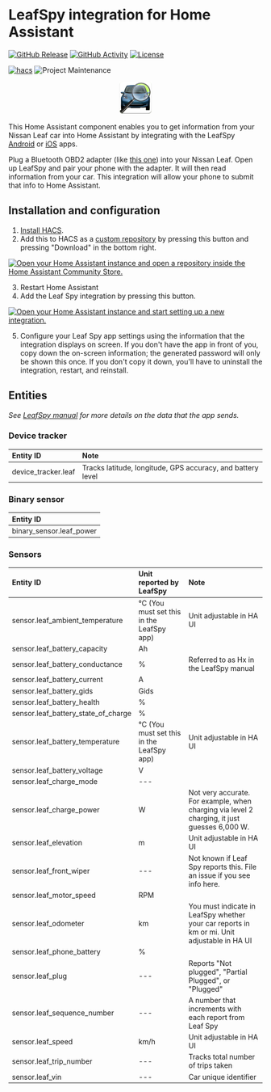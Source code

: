# LeafSpy integration for Home Assistant

[![GitHub Release][releases-shield]][releases]
[![GitHub Activity][commits-shield]][commits]
[![License][license-shield]](LICENSE)

[![hacs][hacsbadge]][hacs]
![Project Maintenance][maintenance-shield]

<p align="center"><img src="leafspy.png" width="64"></p>

This Home Assistant component enables you to get information from your Nissan Leaf car into Home Assistant by integrating with the LeafSpy [Android](https://play.google.com/store/apps/details?id=com.Turbo3.Leaf_Spy_Pro&hl=en_US) or [iOS](https://apps.apple.com/us/app/leafspy-pro/id967376861) apps.

Plug a Bluetooth OBD2 adapter (like [this one](https://www.amazon.com/gp/product/B0755N61PW/ref=ppx_yo_dt_b_search_asin_title?ie=UTF8&psc=1)) into your Nissan Leaf. Open up LeafSpy and pair your phone with the adapter. It will then read information from your car. This integration will allow your phone to submit that info to Home Assistant.

## Installation and configuration

1. [Install HACS](https://www.hacs.xyz/docs/use/configuration/basic/).
2. Add this to HACS as a [custom repository](https://hacs.xyz/docs/faq/custom_repositories/) by pressing this button and pressing "Download" in the bottom right.

[![Open your Home Assistant instance and open a repository inside the Home Assistant Community Store.](https://my.home-assistant.io/badges/hacs_repository.svg)](https://my.home-assistant.io/redirect/hacs_repository/?owner=jesserockz&repository=ha-leafspy&category=integration)

3. Restart Home Assistant
4. Add the Leaf Spy integration by pressing this button.

[![Open your Home Assistant instance and start setting up a new integration.](https://my.home-assistant.io/badges/config_flow_start.svg)](https://my.home-assistant.io/redirect/config_flow_start/?domain=leafspy)
  
5. Configure your Leaf Spy app settings using the information that the integration displays on screen. If you don't have the app in front of you, copy down the on-screen information; the generated password will only be shown this once. If you don't copy it down, you'll have to uninstall the integration, restart, and reinstall.

## Entities
_See [LeafSpy manual](https://leafspy.com/wp-content/uploads/2024/04/LeafSpy-Help-1.5.0.pdf#page=70) for more details on the data that the app sends._

### Device tracker
| Entity ID | Note |
| :-- | :-- |
| device_tracker.leaf | Tracks latitude, longitude, GPS accuracy, and battery level |

### Binary sensor
| Entity ID |
| :-- |
| binary_sensor.leaf_power |

### Sensors
| Entity ID | Unit reported by LeafSpy | Note |
| :-- | :-- | :-- |
| sensor.leaf_ambient_temperature | °C (You must set this in the LeafSpy app) | Unit adjustable in HA UI |
| sensor.leaf_battery_capacity | Ah | |
| sensor.leaf_battery_conductance | % | Referred to as Hx in the LeafSpy manual |
| sensor.leaf_battery_current | A | |
| sensor.leaf_battery_gids |  Gids | |
| sensor.leaf_battery_health | % | | 
| sensor.leaf_battery_state_of_charge | % | |
| sensor.leaf_battery_temperature | °C (You must set this in the LeafSpy app) | Unit adjustable in HA UI |
| sensor.leaf_battery_voltage | V | |
| sensor.leaf_charge_mode | --- | |
| sensor.leaf_charge_power | W | Not very accurate. For example, when charging via level 2 charging, it just guesses 6,000 W. |
| sensor.leaf_elevation | m | Unit adjustable in HA UI |
| sensor.leaf_front_wiper | --- | Not known if Leaf Spy reports this. File an issue if you see info here. |
| sensor.leaf_motor_speed | RPM | |
| sensor.leaf_odometer | km | You must indicate in LeafSpy whether your car reports in km or mi. Unit adjustable in HA UI |
| sensor.leaf_phone_battery | % | |
| sensor.leaf_plug | --- | Reports "Not plugged", "Partial Plugged", or "Plugged" |
| sensor.leaf_sequence_number | --- | A number that increments with each report from Leaf Spy |
| sensor.leaf_speed | km/h | Unit adjustable in HA UI |
| sensor.leaf_trip_number | --- | Tracks total number of trips taken |
| sensor.leaf_vin | ---  | Car unique identifier | 


[commits-shield]: https://img.shields.io/github/commit-activity/y/jesserockz/ha-leafspy.svg?style=for-the-badge
[commits]: https://github.com/jesserockz/ha-leafspy/commits/main
[hacs]: https://github.com/custom-components/hacs
[hacsbadge]: https://img.shields.io/badge/HACS-Custom-orange.svg?style=for-the-badge
[license-shield]: https://img.shields.io/github/license/jesserockz/ha-leafspy.svg?style=for-the-badge
[maintenance-shield]: https://img.shields.io/badge/maintainer-Will%20Adler%20%40wtadler-blue.svg?style=for-the-badge
[releases-shield]: https://img.shields.io/github/release/jesserockz/ha-leafspy.svg?style=for-the-badge
[releases]: https://github.com/jesserockz/ha-leafspy/releases
